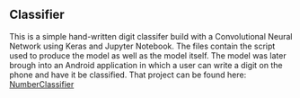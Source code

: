 ## Classifier

This is a simple hand-written digit classifer build with a Convolutional Neural Network using Keras and Jupyter Notebook. 
The files contain the script used to produce the model as well as the model itself. The model was later brough into an Android application in which a user can write a digit on the phone and have it be classified. That project can be found here: [NumberClassifier](https://github.com/Elijah-Dangerfield/NumberClassifier)
